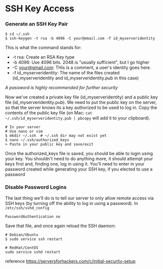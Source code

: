 # SSH Key Access

### Generate an SSH Key Pair
```shell
$ cd ~/.ssh
$ ssh-keygen -t rsa -b 4096 -C your@email.com -f id_myserveridentity
```
This is what the command stands for:
* -t rsa: Create an RSA Key type
* -b 4096: Use 4096 bits. 2048 is "usually sufficient", but I go higher
* -C your@gmail.com: THis is a comment, a user's identity goes here.
* -f id_myserveridentity: The name of the files created (id_myserveridentity and id_myserveridentity.pub in this case)

_A password is highly recommended for further security_

Now we've created a private key file (id_myserveridentity) and a public key file (id_myserveridentity.pub). We need to put the public key on the server, so that the server knows its a key authorized to be used to log in. Copy the contents of the public key file (on Mac: `cat ~/.ssh/id_myserveridentity.pub | pbcopy` will add it to your clipboard).

```shell
# In your server
# Use nano or vim
$ mkdir ~/.ssh  # ~/.ssh dir may not exist yet
$ nano ~/.ssh/authorized_keys
> Paste in your public key and save/exit
```
Once the authorized_keys file is saved, you should be able to login using your key. You shouldn't need to do anything more, it should attempt your keys first and, finding one, log in using it. You'll need to enter in your password created while generating your SSH key, if you elected to use a password

### Disable Password Logins
The last thing we'll do is to tell our server to only allow remote access via SSH keys (by turning off the ability to log in using a password). In `/etc/ssh/sshd_config`
```shell
PasswordAuthentication no
```
Save that file, and once again reload the SSH daemon:

```shell
# Debian/Ubuntu
$ sudo service ssh restart

# RedHat/CentOS
sudo service sshd restart
```

reference https://serversforhackers.com/c/initial-security-setup
